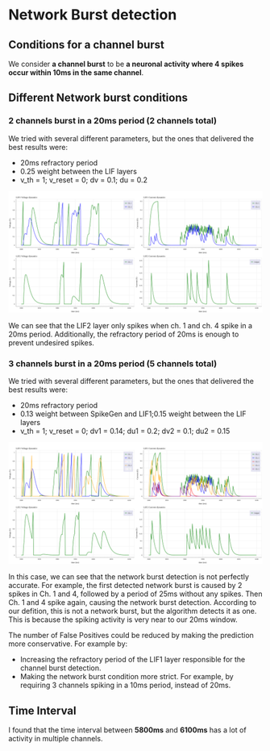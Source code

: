 # Network Burst detection

## Conditions for a channel burst
We consider **a channel burst** to be **a neuronal activity where 4 spikes occur within 10ms in the same channel**.

## Different Network burst conditions

### 2 channels burst in a 20ms period (2 channels total)
We tried with several different parameters, but the ones that delivered the best results were:
- 20ms refractory period
- 0.25 weight between the LIF layers
- v_th = 1; v_reset = 0; dv = 0.1; du = 0.2

![2 channels burst](net_burst/lab_net_burst_ch1and4_2spikes_20ms_20refrac_0.25w_1_0_0.1_0.2.png)

We can see that the LIF2 layer only spikes when ch. 1 and ch. 4 spike in a 20ms period. Additionally, the refractory period of 20ms is enough to prevent undesired spikes.

### 3 channels burst in a 20ms period (5 channels total)
We tried with several different parameters, but the ones that delivered the best results were:
- 20ms refractory period
- 0.13 weight between SpikeGen and LIF1;0.15 weight between the LIF layers
- v_th = 1; v_reset = 0; dv1 = 0.14; du1 = 0.2; dv2 = 0.1; du2 = 0.15

![3 channels burst](net_burst/lab_net_burst_5channels_3spikes_20ms_20refrac_0.15w_0.14_0.2_0.1_0.15.png)

In this case, we can see that the network burst detection is not perfectly accurate. For example, the first detected network burst is caused by 2 spikes in Ch. 1 and 4, followed by a period of 25ms without any spikes. Then Ch. 1 and 4 spike again, causing the network burst detection. According to our defition, this is not a network burst, but the algorithm detects it as one. This is because the spiking activity is very near to our 20ms window.

The number of False Positives could be reduced by making the prediction more conservative. For example by:
- Increasing the refractory period of the LIF1 layer responsible for the channel burst detection.
- Making the network burst condition more strict. For example, by requiring 3 channels spiking in a 10ms period, instead of 20ms.

## Time Interval
I found that the time interval between **5800ms** and **6100ms** has a lot of activity in multiple channels.


